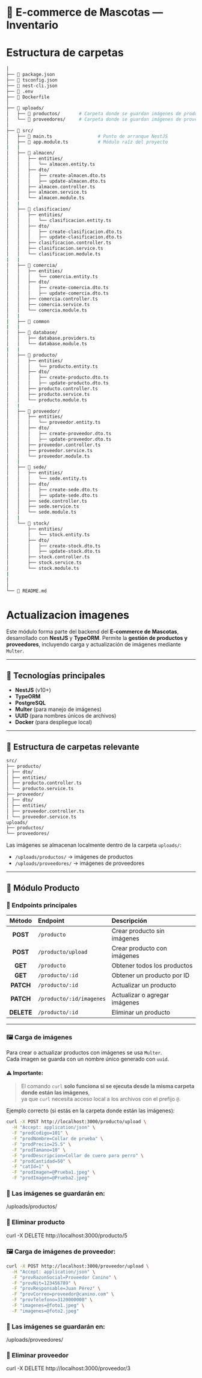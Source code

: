 # 🐾 E-commerce de Mascotas — Inventario
# Estructura de carpetas
```bash
│
├── 📄 package.json
├── 📄 tsconfig.json
├── 📄 nest-cli.json
├── 📄 .env
├── 📄 Dockerfile
│
├── 📁 uploads/
│   ├── 📁 productos/       # Carpeta donde se guardan imágenes de productos
│   └── 📁 proveedores/     # Carpeta donde se guardan imágenes de proveedores
│
├── 📁 src/
│   ├── 📄 main.ts                 # Punto de arranque NestJS
│   ├── 📄 app.module.ts           # Módulo raíz del proyecto
|   |
│   ├── 📁 almacen/
│   │   ├── entities/
│   │   │   └── almacen.entity.ts
│   │   ├── dto/
│   │   │   ├── create-almacen.dto.ts
│   │   │   ├── update-almacen.dto.ts
│   │   ├── almacen.controller.ts
│   │   ├── almacen.service.ts
│   │   └── almacen.module.ts
│   |
│   ├── 📁 clasificacion/
│   │   ├── entities/
│   │   │   └── clasificacion.entity.ts
│   │   ├── dto/
│   │   │   ├── create-clasificacion.dto.ts
│   │   │   ├── update-clasificacion.dto.ts
│   │   ├── clasificacion.controller.ts
│   │   ├── clasificacion.service.ts
│   │   └── clasificacion.module.ts
|   |
│   ├── 📁 comercia/
│   │   ├── entities/
│   │   │   └── comercia.entity.ts
│   │   ├── dto/
│   │   │   ├── create-comercia.dto.ts
│   │   │   ├── update-comercia.dto.ts
│   │   ├── comercia.controller.ts
│   │   ├── comercia.service.ts
│   │   └── comercia.module.ts
│   |
|   ├── 📁 common
|   |
│   ├── 📁 database/
│   │   ├── database.providers.ts
│   │   └── database.module.ts
|   |
│   ├── 📁 producto/
│   │   ├── entities/
│   │   │   └── producto.entity.ts
│   │   ├── dto/
│   │   │   ├── create-producto.dto.ts
│   │   │   ├── update-producto.dto.ts
│   │   ├── producto.controller.ts
│   │   ├── producto.service.ts
│   │   └── producto.module.ts
│   |
│   ├── 📁 proveedor/
│   │   ├── entities/
│   │   │   └── proveedor.entity.ts
│   │   ├── dto/
│   │   │   ├── create-proveedor.dto.ts
│   │   │   ├── update-proveedor.dto.ts
│   │   ├── proveedor.controller.ts
│   │   ├── proveedor.service.ts
│   │   └── proveedor.module.ts
│   |
│   ├── 📁 sede/
│   │   ├── entities/
│   │   │   └── sede.entity.ts
│   │   ├── dto/
│   │   │   ├── create-sede.dto.ts
│   │   │   ├── update-sede.dto.ts
│   │   ├── sede.controller.ts
│   │   ├── sede.service.ts
│   │   └── sede.module.ts
│   |
│   └── 📁 stock/
│       ├── entities/
│       │   └── stock.entity.ts
│       ├── dto/
│       │   ├── create-stock.dto.ts
│       │   ├── update-stock.dto.ts
│       ├── stock.controller.ts
│       ├── stock.service.ts
│       └── stock.module.ts
|
│
│
└── 📄 README.md
```

# Actualizacion imagenes
Este módulo forma parte del backend del **E-commerce de Mascotas**, desarrollado con **NestJS** y **TypeORM**. 
Permite la **gestión de productos y proveedores**, incluyendo carga y actualización de imágenes mediante `Multer`.

---

## 🚀 Tecnologías principales

- **NestJS** (v10+)
- **TypeORM**
- **PostgreSQL**
- **Multer** (para manejo de imágenes)
- **UUID** (para nombres únicos de archivos)
- **Docker** (para despliegue local)

---
## 📁 Estructura de carpetas relevante

``` bash
src/
├── producto/
│ ├── dto/
│ ├── entities/
│ ├── producto.controller.ts
│ └── producto.service.ts
├── proveedor/
│ ├── dto/
│ ├── entities/
│ ├── proveedor.controller.ts
│ └── proveedor.service.ts
uploads/
├── productos/
└── proveedores/
```

Las imágenes se almacenan localmente dentro de la carpeta `uploads/`:

- `/uploads/productos/` → imágenes de productos  
- `/uploads/proveedores/` → imágenes de proveedores  

---

## 🧩 Módulo Producto

### 📌 Endpoints principales

| Método | Endpoint | Descripción |
|:------:|:----------|:-------------|
| **POST** | `/producto` | Crear producto sin imágenes |
| **POST** | `/producto/upload` | Crear producto con imágenes |
| **GET** | `/producto` | Obtener todos los productos |
| **GET** | `/producto/:id` | Obtener un producto por ID |
| **PATCH** | `/producto/:id` | Actualizar un producto |
| **PATCH** | `/producto/:id/imagenes` | Actualizar o agregar imágenes |
| **DELETE** | `/producto/:id` | Eliminar un producto |

---

### 🖼️ Carga de imágenes

Para crear o actualizar productos con imágenes se usa `Multer`.  
Cada imagen se guarda con un nombre único generado con `uuid`.

#### ⚠️ Importante:
> El comando `curl` **solo funciona si se ejecuta desde la misma carpeta donde están las imágenes**,  
> ya que `curl` necesita acceso local a los archivos con el prefijo `@`.

Ejemplo correcto (si estás en la carpeta donde están las imágenes):

```bash
curl -X POST http://localhost:3000/producto/upload \
  -H "Accept: application/json" \
  -F "prodCodigo=101" \
  -F "prodNombre=Collar de prueba" \
  -F "prodPrecio=25.5" \
  -F "prodTamano=10" \
  -F "prodDescripcion=Collar de cuero para perro" \
  -F "prodCantidad=50" \
  -F "catId=1" \
  -F "prodImagen=@Prueba1.jpeg" \
  -F "prodImagen=@Prueba2.jpeg"
```
### 📁 Las imágenes se guardarán en:

/uploads/productos/

### 🧹 Eliminar producto

curl -X DELETE http://localhost:3000/producto/5

### 🖼️ Carga de imágenes de proveedor:

```bash
curl -X POST http://localhost:3000/proveedor/upload \
  -H "Accept: application/json" \
  -F "provRazonSocial=Proveedor Canino" \
  -F "provNit=123456789" \
  -F "provResponsable=Juan Pérez" \
  -F "provCorreo=proveedor@canino.com" \
  -F "provTelefono=3120000000" \
  -F "imagenes=@foto1.jpeg" \
  -F "imagenes=@foto2.jpeg"
```

### 📁 Las imágenes se guardarán en:

/uploads/proveedores/

### 🧹 Eliminar proveedor

curl -X DELETE http://localhost:3000/proveedor/3

